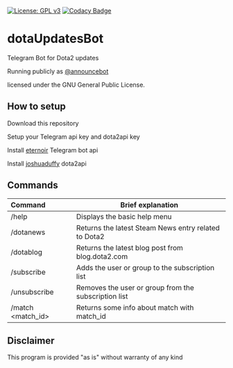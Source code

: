 [![License: GPL v3](https://img.shields.io/badge/License-GPL%20v3-blue.svg)](https://www.gnu.org/licenses/gpl-3.0)
[![Codacy Badge](https://api.codacy.com/project/badge/Grade/ba82c2f871a44d3db708b88abeed5f7a)](https://www.codacy.com/app/zachkont/dotaUpdatesBot?utm_source=github.com&amp;utm_medium=referral&amp;utm_content=zachkont/dotaUpdatesBot&amp;utm_campaign=Badge_Grade)
# dotaUpdatesBot

Telegram Bot for Dota2 updates

Running publicly as [@announcebot](http://telegram.me/announcebot)

licensed under the GNU General Public License. 
 
## How to setup
Download this repository

Setup your Telegram api key and dota2api key

Install [eternoir](https://github.com/eternnoir/pyTelegramBotAPI/) Telegram bot api

Install [joshuaduffy](https://github.com/joshuaduffy/dota2api) dota2api



## Commands

|Command | Brief explanation|
:----------------| -------------
|/help|Displays the basic help menu|
|/dotanews|Returns the latest Steam News entry related to Dota2 |
|/dotablog|Returns the latest blog post from blog.dota2.com|
|/subscribe|Adds the user or group to the subscription list|
|/unsubscribe|Removes the user or group from the subscription list|
|/match \<match_id\>|Returns some info about match with match_id|
 

## Disclaimer

This program is provided "as is" without warranty of any kind





